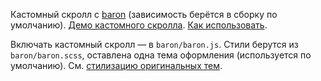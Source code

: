 Кастомный скролл c [baron](https://www.npmjs.com/package/baron) (зависимость берётся в сборку по умолчанию). [Демо кастомного скролла](http://diokuz.github.io/baron/). [Как использовать](https://github.com/Diokuz/baron#1-hiding-system-scrollbar).

Включать кастомный скролл — в `baron/baron.js`. Стили берутся из `baron/baron.scss`, оставлена одна тема оформления (используется по умолчанию). См. [стилизацию оригинальных тем](https://github.com/Diokuz/baron/blob/master/skins/styles.css).
